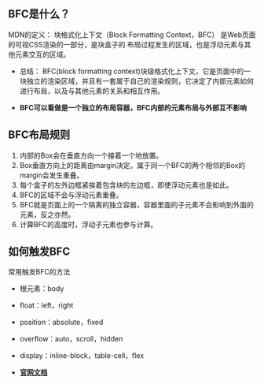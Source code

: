 ## BFC是什么？
MDN的定义：
    块格式化上下文（Block Formatting Context，BFC） 是Web页面的可视CSS渲染的一部分，是块盒子的
    布局过程发生的区域，也是浮动元素与其他元素交互的区域。

- 总结：
    BFC(block formatting context)块级格式化上下文，它是页面中的一块独立的渲染区域，并且有一套属于自己的渲染规则，它决定了内部元素如何进行布局，以及与其他元素的关系和相互作用。

- <strong>BFC可以看做是一个独立的布局容器，BFC内部的元素布局与外部互不影响</strong>

## BFC布局规则
  1. 内部的Box会在垂直方向一个接着一个地放置。
  2. Box垂直方向上的距离由margin决定。属于同一个BFC的两个相邻的Box的margin会发生重叠。
  3. 每个盒子的左外边框紧挨着包含块的左边框，即使浮动元素也是如此。
  4. BFC的区域不会与浮动元素重叠。
  5. BFC就是页面上的一个隔离的独立容器，容器里面的子元素不会影响到外面的元素，反之亦然。
  6. 计算BFC的高度时，浮动子元素也参与计算。

## 如何触发BFC
  常用触发BFC的方法
  - 根元素：body
  - float：left，right
  - position：absolute，fixed
  - overflow：auto，scroll，hidden
  - display：inline-block，table-cell，flex

  - <strong>[官网文档](https://developer.mozilla.org/zh-CN/docs/Web/Guide/CSS/Block_formatting_context)</strong>
